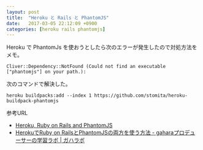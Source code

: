 ```yaml
---
layout: post
title:  "Heroku と Rails と PhantomJS"
date:   2017-03-05 22:12:09 +0900
categories: [heroku rails phantomjs]
---
```


Heroku で PhantomJs を使おうとしたら次のエラーが発生したので対処方法をメモ。

    Cliver::Dependency::NotFound (Could not find an executable ["phantomjs"] on your path.):   

次のコマンドで解決した。

    heroku buildpacks:add --index 1 https://github.com/stomita/heroku-buildpack-phantomjs

参考URL
- [Heroku, Ruby on Rails and PhantomJS](https://gist.github.com/edelpero/9257311)
- [HerokuでRuby on RailsとPhantomJSの両方を使う方法 - gaharaプロデューサーの学習ラボ | ガハラボ](http://engineer.gahara.me/entry/heroku-ruby-phantomjs)

